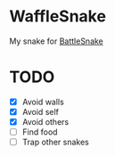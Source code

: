 # **WaffleSnake**
My snake for [BattleSnake]('https://play.battlesnake.com')


# **TODO**
- [x] Avoid walls
- [x] Avoid self
- [x] Avoid others
- [ ] Find food
- [ ] Trap other snakes
